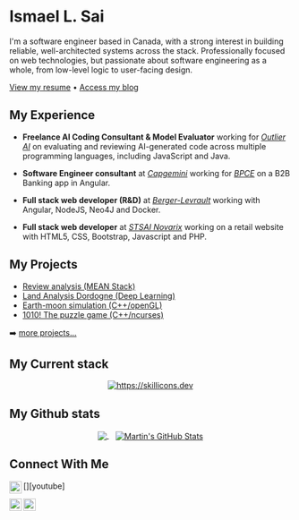 # Ismael L. Sai 

I'm a software engineer based in Canada, with a strong interest in building reliable, well-architected systems across the stack.
Professionally focused on web technologies, but passionate about software engineering as a whole, from low-level logic to user-facing design.

[View my resume](http://ismaelsai.com/assets/resume/resume_final.pdf) • [Access my blog](https://my-blog-lx7y6lb5a-izzys-projects-fc8cd514.vercel.app/)

## My Experience

- **Freelance AI Coding Consultant & Model Evaluator** working for [_Outlier AI_](https://outlier.ai/) on evaluating and reviewing AI-generated code across multiple programming languages, including JavaScript and Java.
  
- **Software Engineer consultant** at [_Capgemini_](https://www.capgemini.com/fr-fr/) working for [_BPCE_](https://www.groupebpce.com/en/homepage-2/) on a B2B Banking app in Angular.

- **Full stack web developer (R&D)** at [_Berger-Levrault_](https://www.berger-levrault.com/fr/) working with Angular, NodeJS, Neo4J and Docker.
  
- **Full stack web developer** at [_STSAI Novarix_](https://www.linkedin.com/company/stsai-novarix/?originalSubdomain=fr) working on a retail website with HTML5, CSS, Bootstrap, Javascript and PHP.
    
## My Projects

- [Review analysis (MEAN Stack)](https://github.com/SAIIsmael/reviewAnalysis)
- [Land Analysis Dordogne (Deep Learning)](https://github.com/SAIIsmael/AnalyseTerrainDordogne)
- [Earth-moon simulation (C++/openGL)](https://github.com/SAIIsmael/earth-moonSystem)
- [1010! The puzzle game (C++/ncurses)](https://github.com/SAIIsmael/1010-the-puzzle-game)

➡️ [more projects...](https://github.com/SAIIsmael)

## My Current  stack
<p align="center">
  <a href="https://skillicons.dev">
    <img  src="https://skillicons.dev/icons?i=linux,bash,vscode,java,c,javascript,typescript,angular,nodejs,react,symfony,mongodb,mysql,docker,git" alt="https://skillicons.dev"/>
  </a>
</p>

## My Github stats
<p align="center">
<a href="https://github.com/SAIIsmael">
  <img align="center" src="https://github-readme-stats.vercel.app/api/top-langs/?username=SAIIsmael&hide=html,textex,jupyter%20notebook,css&langs_count=3&title_color=ffffff&theme=dracula" />
</a>&nbsp;&nbsp;
<a href="https://github.com/SAIIsmael">
  <img align="center" src="https://github-readme-stats.vercel.app/api?username=SAIISmael&show_icons=true&line_height=27&count_private=true&title_color=ffffff&theme=dracula" alt="Martin's GitHub Stats" />
</a>
</p>

## Connect With Me
[<img align="left" alt="YouTube" height="22px" src="https://custom-icon-badges.demolab.com/badge/youtube-red.svg?logo=youtube&logoSource=feather" />][youtube]

[<img align="left" alt="LinkedIn" height="22px" src="https://img.shields.io/badge/LinkedIn-0077B5?style=for-the-badge&logo=linkedin&logoColor=white" />][linkedin]
[<img align="left" alt="Buy me a coffee"  height="22px" src="https://cdn.buymeacoffee.com/buttons/v2/default-yellow.png">][bmc]


[linkedin]: https://www.linkedin.com/in/isma%C3%ABl-sa%C3%AF-97a338193/
[bmc]: https://www.buymeacoffee.com/saiismael



